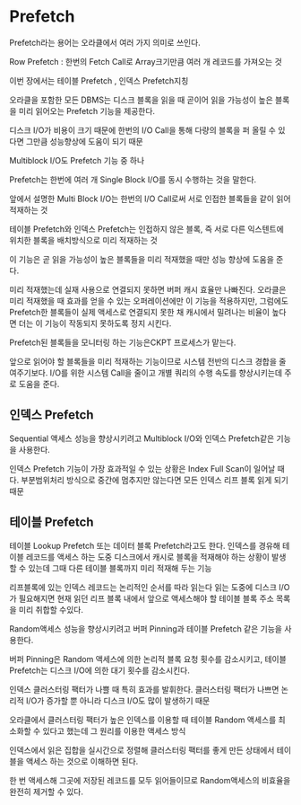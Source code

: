 # Prefetch

Prefetch라는 용어는 오라클에서 여러 가지 의미로 쓰인다.

Row Prefetch : 한번의 Fetch Call로 Array크기만큼 여러 개 레코드를 가져오는 것

이번 장에서는 테이블 Prefetch , 인덱스 Prefetch지칭

오라클을 포함한 모든 DBMS는 디스크 블록을 읽을 때 곧이어 읽을 가능성이 높은 블록을 미리 읽어오는 Prefetch 기능을 제공한다.

디스크 I/O가 비용이 크기 때문에 한번의 I/O Call을 통해 다량의 블록을 퍼 올릴 수 있다면 그만큼 성능향상에 도움이 되기 때문

Multiblock I/O도 Prefetch 기능 중 하나

Prefetch는 한번에 여러 개 Single Block I/O를 동시 수행하는 것을 말한다.

앞에서 설명한 Multi Block I/O는 한번의 I/O Call로써 서로 인접한 블록들을 같이 읽어 적재하는 것

테이블 Prefetch와 인덱스 Prefetch는 인접하지 않은 블록, 즉 서로 다른 익스텐트에 위치한 블록을 배치방식으로 미리 적재하는 것

이 기능은 곧 읽을 가능성이 높은 블록들을 미리 적재했을 때만 성능 향상에 도움을 준다.

미리 적재했는데 실재 사용으로 연결되지 못하면 버퍼 캐시 효율만 나빠진다. 오라클은 미리 적재했을 때 효과를 얻을 수 있는 오퍼레이션에만 이 기능을 적용하지만, 그럼에도 Prefetch한 블록들이 실제 액세스로 연결되지 못한 채 캐시에서 밀려나는 비율이 높다면 더는 이 기능이 작동되지 못하도록 정지 시킨다.

Prefetch된 블록들을 모니터링 하는 기능은CKPT 프로세스가 맡는다.

앞으로 읽어야 할 블록들을 미리 적재하는 기능이므로 시스템 전반의 디스크 경합을 줄여주기보다. I/O를 위한 시스템 Call을 줄이고 개별 쿼리의 수행 속도를 향상시키는데 주로 도움을 준다.

## 인덱스 Prefetch

Sequential 액세스 성능을 향상시키려고 Multiblock I/O와 인덱스 Prefetch같은 기능을 사용한다.

인덱스 Prefetch 기능이 가장 효과적일 수 있는 상황은 Index Full Scan이 일어날 때다. 부분범위처리 방식으로 중간에 멈추지만 않는다면 모든 인덱스 리프 블록 읽게 되기 때문

## 테이블 Prefetch

테이블 Lookup Prefetch 또는 데이터 블록 Prefetch라고도 한다. 인덱스를 경유해 테이블 레코드를 액세스 하는 도중 디스크에서 캐시로 블록을 적재해야 하는 상황이 발생할 수 있는데 그때 다른 테이블 블록까지 미리 적재해 두는 기능

리프블록에 있는 인덱스 레코드는 논리적인 순서를 따라 읽는다 읽는 도중에 디스크 I/O가 필요해지면 현재 읽던 리프 블록 내에서 앞으로 액세스해야 할 테이블 블록 주소 목록을 미리 취합할 수있다.

Random액세스 성능을 향상시키려고 버퍼 Pinning과 테이블 Prefetch 같은 기능을 사용한다.

버퍼 Pinning은 Random 액세스에 의한 논리적 블록 요청 횟수를 감소시키고, 테이블 Prefetch는 디스크 I/O에 의한 대기 횟수를 감소시킨다.

인덱스 클러스터링 팩터가 나쁠 때 특히 효과를 발휘한다. 클러스터링 팩터가 나쁘면 논리적 I/O가 증가할 뿐 아니라 디스크 I/O도 많이 발생하기 때문

오라클에서 클러스터링 팩터가 높은 인덱스를 이용할 때 테이블 Random 액세스를 최소화할 수 있다고 했는데 그 원리를 이용한 액세스 방식

인덱스에서 읽은 집합을 실시간으로 정렬해 클러스터링 팩터를 좋게 만든 상태에서 테이블을 액세스 하는 것으로 이해하면 된다.

한 번 액세스해 그곳에 저장된 레코드를 모두 읽어들이므로 Random액세스의 비효율을 완전히 제거할 수 있다.
